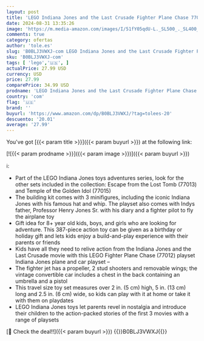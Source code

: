 ```yaml
---
layout: post
title: 'LEGO Indiana Jones and the Last Crusade Fighter Plane Chase 77012 Building Set  Featuring a Buildable Car Airplane Toy  3 Minifigures Including Jones  Birthday Gift for Kids 8-12 Years Old'
date: 2024-08-31 13:35:26
image: 'https://m.media-amazon.com/images/I/51fY05qdU-L._SL500_._SL400_.jpg'
comments: true
category: ofertas
author: 'tole.es'
slug: 'B0BLJ3VWXJ-com LEGO Indiana Jones and the Last Crusade Fighter Plane...'
sku: 'B0BLJ3VWXJ-com'
tags: [ 'lego','🇺🇸', ]
actualPrice: 27.99 USD
currency: USD
price: 27.99
comparePrice: 34.99 USD
prodname: 'LEGO Indiana Jones and the Last Crusade Fighter Plane Chase 77012 Building Set  Featuring a Buildable Car Airplane Toy  3 Minifigures Including Jones  Birthday Gift for Kids 8-12 Years Old'
country: 'com'
flag: '🇺🇸'
brand: ''
buyurl: 'https://www.amazon.com/dp/B0BLJ3VWXJ/?tag=tolees-20'
descuento: '20.01'
average: '27.99'
---
```


You've got [{{< param title >}}]({{< param buyurl >}}) at the following link:

[![{{< param prodname >}}]({{< param image >}})]({{< param buyurl >}})

ℹ️:

- Part of the LEGO Indiana Jones toys adventures series, look for the other sets included in the collection: Escape from the Lost Tomb (77013) and Temple of the Golden Idol (77015)
- The building kit comes with 3 minifigures, including the iconic Indiana Jones with his famous hat and whip. The playset also comes with Indys father, Professor Henry Jones Sr. with his diary and a fighter pilot to fly the airplane toy
- Gift idea for 8+ year old kids, boys, and girls who are looking for adventure. This 387-piece action toy can be given as a birthday or holiday gift and lets kids enjoy a build-and-play experience with their parents or friends
- Kids have all they need to relive action from the Indiana Jones and the Last Crusade movie with this LEGO Fighter Plane Chase (77012) playset Indiana Jones plane and car playset –
- The fighter jet has a propeller, 2 stud shooters and removable wings; the vintage convertible car includes a chest in the back containing an umbrella and a pistol
- This travel size toy set measures over 2 in. (5 cm) high, 5 in. (13 cm) long and 2.5 in. (6 cm) wide, so kids can play with it at home or take it with them on playdates
- LEGO Indiana Jones toys let parents revel in nostalgia and introduce their children to the action-packed stories of the first 3 movies with a range of playsets

[🛒 Check the deal!!]({{< param buyurl >}})
{{<world>}}B0BLJ3VWXJ{{</world>}}
